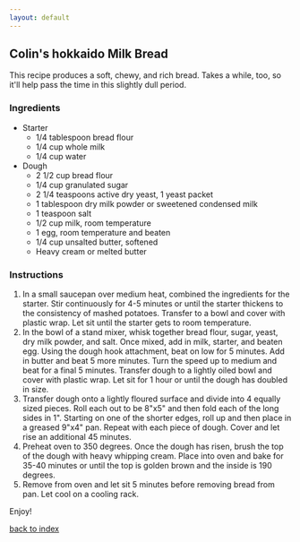 ```yaml
---
layout: default
---
```


<!---
This is a comment. Note the triple dash to start, but double to end
-->

## Colin's hokkaido Milk Bread
<!---
cxl3941 is my netID!
-->
This recipe produces a soft, chewy, and rich bread. Takes a while, too, so it'll help pass the time in this slightly dull period. 

### Ingredients
- Starter
  - 1/4 tablespoon bread flour
  - 1/4 cup whole milk
  - 1/4 cup water
- Dough
  - 2 1/2 cup bread flour
  - 1/4 cup granulated sugar
  - 2 1/4 teaspoons active dry yeast, 1 yeast packet
  - 1 tablespoon dry milk powder or sweetened condensed milk
  - 1 teaspoon salt
  - 1/2 cup milk, room temperature
  - 1 egg, room temperature and beaten
  - 1/4 cup unsalted butter, softened
  - Heavy cream or melted butter

### Instructions
1. In a small saucepan over medium heat, combined the ingredients for the starter.  Stir continuously for 4-5 minutes or until the starter thickens to the consistency of mashed potatoes.  Transfer to a bowl and cover with plastic wrap.  Let sit until the starter gets to room temperature.
2. In the bowl of a stand mixer, whisk together bread flour, sugar, yeast, dry milk powder, and salt.  Once mixed, add in milk, starter, and beaten egg.  Using the dough hook attachment, beat on low for 5 minutes.  Add in butter and beat 5 more minutes.  Turn the speed up to medium and beat for a final 5 minutes.  Transfer dough to a lightly oiled bowl and cover with plastic wrap.  Let sit for 1 hour or until the dough has doubled in size.
3. Transfer dough onto a lightly floured surface and divide into 4 equally sized pieces.  Roll each out to be 8"x5" and then fold each of the long sides in 1".  Starting on one of the shorter edges, roll up and then place in a greased 9"x4" pan.  Repeat with each piece of dough.  Cover and let rise an additional 45 minutes.
4. Preheat oven to 350 degrees.  Once the dough has risen, brush the top of the dough with heavy whipping cream.  Place into oven and bake for 35-40 minutes or until the top is golden brown and the inside is 190 degrees.
5. Remove from oven and let sit 5 minutes before removing bread from pan.  Let cool on a cooling rack.

Enjoy!

<!--
Keep this link to return to the index
-->
[back to index](../)